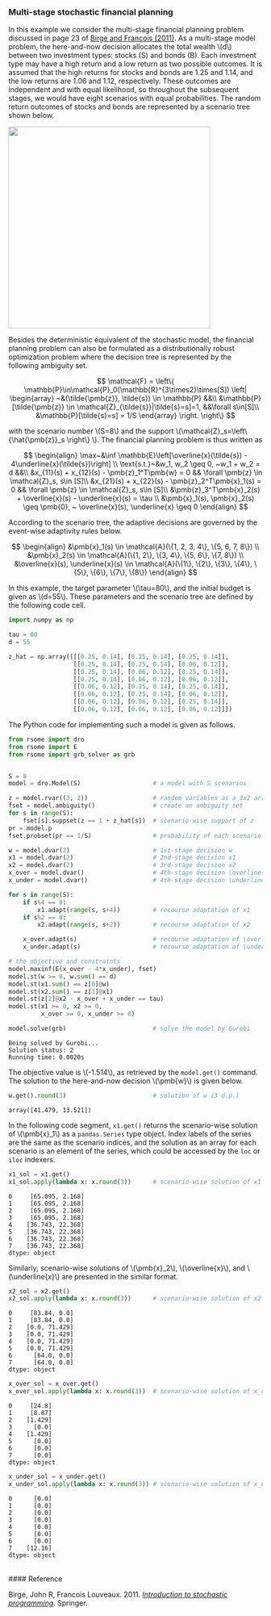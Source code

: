 <script src="https://cdn.mathjax.org/mathjax/latest/MathJax.js?config=TeX-AMS-MML_HTMLorMML" type="text/javascript"></script>

### Multi-stage stochastic financial planning

In this example we consider the multi-stage financial planning problem discussed in page 23 of [Birge and Francois (2011)](#ref1). As a multi-stage model problem, the here-and-now decision allocates the total wealth \\(d\\) between two investment types: stocks (S) and bonds (B). Each investment type may have a high return and a low return as two possible outcomes. It is assumed that the high returns for stocks and bonds are 1.25 and 1.14, and the low returns are 1.06 and 1.12, respectively. These outcomes are independent and with equal likelihood, so throughout the subsequent stages, we would have eight scenarios with equal probabilities. The random return outcomes of stocks and bonds are represented by a scenario tree shown below.

<img src="https://www.researchgate.net/profile/Zhi-Chen-21/publication/339817145/figure/fig4/AS:867492100591619@1583837642911/Scenario-tree-of-the-financial-planning-problem_W640.jpg" width=400>

Besides the deterministic equivalent of the stochastic model, the financial planning problem can also be formulated as a distributionally robust optimization problem where the decision tree is represented by the following ambiguity set.

$$
\mathcal{F} = \left\{
\mathbb{P}\in\mathcal{P}_0(\mathbb{R}^{3\times2}\times[S]) \left|
\begin{array}
~&(\tilde{\pmb{z}}, \tilde{s}) \in \mathbb{P} &&\\
&\mathbb{P}[\tilde{\pmb{z}} \in \mathcal{Z}_{\tilde{s}}|\tilde{s}=s]=1, &&\forall s\in[S]\\
&\mathbb{P}[\tilde{s}=s] = 1/S
\end{array}
\right.
\right\}
$$

with the scenario number \\(S=8\\) and the support \\(\mathcal{Z}_s=\\left\\{\hat{\pmb{z}}_s \\right\\} \\). The financial planning problem is thus written as

$$
\begin{align}
\max~&\inf \mathbb{E}\left[\overline{x}(\tilde{s}) - 4\underline{x}(\tilde{s})\right] \\
\text{s.t.}~&w_1, w_2 \geq 0, ~w_1 + w_2 = d  &&\\
&x_{11}(s) + x_{12}(s) - \pmb{z}_1^T\pmb{w} = 0 && \forall \pmb{z} \in \mathcal{Z}_s, s\in [S]\\
&x_{21}(s) + x_{22}(s) - \pmb{z}_2^T\pmb{x}_1(s) = 0 && \forall \pmb{z} \in \mathcal{Z}_s, s\in [S]\\
&\pmb{z}_3^T\pmb{x}_2(s) + \overline{x}(s) - \underline{x}(s) = \tau \\
&\pmb{x}_1(s), \pmb{x}_2(s) \geq \pmb{0}, ~ \overline{x}(s), \underline{x} \geq 0
\end{align}
$$

According to the scenario tree, the adaptive decisions are governed by the event-wise adaptivity rules below.

$$
\begin{align}
&\pmb{x}_1(s) \in \mathcal{A}(\{1, 2, 3, 4\}, \{5, 6, 7, 8\}) \\
&\pmb{x}_2(s) \in \mathcal{A}(\{1, 2\}, \{3, 4\}, \{5, 6\}, \{7, 8\}) \\
&\overline{x}(s), \underline{x}(s) \in \mathcal{A}(\{1\}, \{2\}, \{3\}, \{4\}, \{5\}, \{6\}, \{7\}, \{8\})
\end{align}
$$

In this example, the target parameter \\(\tau=80\\), and the initial budget is given as \\(d=55\\). These parameters and the scenario tree are defined by the following code cell.

```python
import numpy as np

tau = 80
d = 55

z_hat = np.array([[[0.25, 0.14], [0.25, 0.14], [0.25, 0.14]],
                  [[0.25, 0.14], [0.25, 0.14], [0.06, 0.12]],
                  [[0.25, 0.14], [0.06, 0.12], [0.25, 0.14]],
                  [[0.25, 0.14], [0.06, 0.12], [0.06, 0.12]],
                  [[0.06, 0.12], [0.25, 0.14], [0.25, 0.14]],
                  [[0.06, 0.12], [0.25, 0.14], [0.06, 0.12]],
                  [[0.06, 0.12], [0.06, 0.12], [0.25, 0.14]],
                  [[0.06, 0.12], [0.06, 0.12], [0.06, 0.12]]])
```

The Python code for implementing such a model is given as follows.

```python
from rsome import dro
from rsome import E
from rsome import grb_solver as grb


S = 8
model = dro.Model(S)                    # a model with S scenarios

z = model.rvar((3, 2))                  # random variables as a 3x2 array
fset = model.ambiguity()                # create an ambiguity set
for s in range(S):
    fset[s].suppset(z == 1 + z_hat[s])  # scenario-wise support of z
pr = model.p
fset.probset(pr == 1/S)                 # probability of each scenario

w = model.dvar(2)                       # 1st-stage decision w
x1 = model.dvar(2)                      # 2nd-stage decision x1
x2 = model.dvar(2)                      # 3rd-stage decision x2
x_over = model.dvar()                   # 4th-stage decision \overline{x}
x_under = model.dvar()                  # 4th-stage decision \underline{x}

for s in range(S):
    if s%4 == 0:
        x1.adapt(range(s, s+4))         # recourse adaptation of x1
    if s%2 == 0:
        x2.adapt(range(s, s+2))         # recourse adaptation of x2

    x_over.adapt(s)                     # recourse adaptation of \overline{x}
    x_under.adapt(s)                    # recourse adaptation of \underline{x}

# the objective and constraints
model.maxinf(E(x_over - 4*x_under), fset)
model.st(w >= 0, w.sum() == d)
model.st(x1.sum() == z[0]@w)
model.st(x2.sum() == z[1]@x1)
model.st(z[2]@x2 - x_over + x_under == tau)
model.st(x1 >= 0, x2 >= 0,
         x_over >= 0, x_under >= 0)

model.solve(grb)                        # solve the model by Gurobi
```

    Being solved by Gurobi...
    Solution status: 2
    Running time: 0.0020s


The objective value is \\(-1.514\\), as retrieved by the `model.get()` command. The solution to the here-and-now decision \\(\pmb{w}\\) is given below.

```python
w.get().round(3)                        # solution of w (3 d.p.)
```


    array([41.479, 13.521])


In the following code segment, `x1.get()` returns the scenario-wise solution of \\(\pmb{x}_1\\) as a `pandas.Series` type object. Index labels of the series are the same as the scenario indices, and the solution as an array for each scenario is an element of the series, which could be accessed by the `loc` or `iloc` indexers.

```python
x1_sol = x1.get()
x1_sol.apply(lambda x: x.round(3))      # scenario-wise solution of x1 (3 d.p.)
```

    0     [65.095, 2.168]
    1     [65.095, 2.168]
    2     [65.095, 2.168]
    3     [65.095, 2.168]
    4    [36.743, 22.368]
    5    [36.743, 22.368]
    6    [36.743, 22.368]
    7    [36.743, 22.368]
    dtype: object


Similarly, scenario-wise solutions of \\(\pmb{x}_2\\), \\(\overline{x}\\), and \\(\underline{x}\\) are presented in the similar format.

```python
x2_sol = x2.get()
x2_sol.apply(lambda x: x.round(3))      # scenario-wise solution of x2 (3 d.p.)
```


    0     [83.84, 0.0]
    1     [83.84, 0.0]
    2    [0.0, 71.429]
    3    [0.0, 71.429]
    4    [0.0, 71.429]
    5    [0.0, 71.429]
    6      [64.0, 0.0]
    7      [64.0, 0.0]
    dtype: object


```python
x_over_sol = x_over.get()
x_over_sol.apply(lambda x: x.round(3))  # scenario-wise solution of x_over (3 d.p.)
```

    0     [24.8]
    1     [8.87]
    2    [1.429]
    3      [0.0]
    4    [1.429]
    5      [0.0]
    6      [0.0]
    7      [0.0]
    dtype: object


```python
x_under_sol = x_under.get()
x_under_sol.apply(lambda x: x.round(3)) # scenario-wise solution of x_under (3 d.p.)
```

    0      [0.0]
    1      [0.0]
    2      [0.0]
    3      [0.0]
    4      [0.0]
    5      [0.0]
    6      [0.0]
    7    [12.16]
    dtype: object

<br>
#### Reference

<a id="ref1"></a>

Birge, John R, Francois Louveaux. 2011. [<i>Introduction to stochastic programming</i>](https://www.springer.com/gp/book/9781461402367). Springer.
